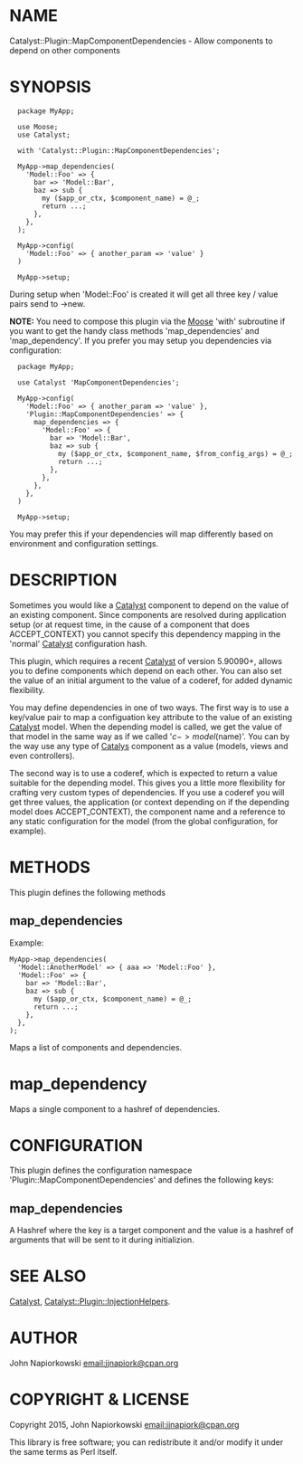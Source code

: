 # NAME

Catalyst::Plugin::MapComponentDependencies - Allow components to depend on other components

# SYNOPSIS

      package MyApp;
      
      use Moose;
      use Catalyst;
    
      with 'Catalyst::Plugin::MapComponentDependencies';

      MyApp->map_dependencies(
        'Model::Foo' => {
          bar => 'Model::Bar',
          baz => sub {
            my ($app_or_ctx, $component_name) = @_;
            return ...;
          },
        },
      );

      MyApp->config(
        'Model::Foo' => { another_param => 'value' }
      )

      MyApp->setup;

During setup when 'Model::Foo' is created it will get all three key / value pairs
send to ->new.

**NOTE:** You need to compose this plugin via the [Moose](https://metacpan.org/pod/Moose) 'with' subroutine if you
want to get the handy class methods 'map\_dependencies' and 'map\_dependency'.  If you
prefer you may setup you dependencies via configuration:

      package MyApp;
      
      use Catalyst 'MapComponentDependencies';
    
      MyApp->config(
        'Model::Foo' => { another_param => 'value' },
        'Plugin::MapComponentDependencies' => {
          map_dependencies => {
            'Model::Foo' => {
              bar => 'Model::Bar',
              baz => sub {
                my ($app_or_ctx, $component_name, $from_config_args) = @_;
                return ...;
              },
            },
          },
        },
      )

      MyApp->setup;

You may prefer this if your dependencies will map differently based on environment
and configuration settings.

# DESCRIPTION

Sometimes you would like a [Catalyst](https://metacpan.org/pod/Catalyst) component to depend on the value of an
existing component.  Since components are resolved during application setup (or
at request time, in the cause of a component that does ACCEPT\_CONTEXT) you cannot
specify this dependency mapping in the 'normal' [Catalyst](https://metacpan.org/pod/Catalyst) configuration hash.

This plugin, which requires a recent [Catalyst](https://metacpan.org/pod/Catalyst) of version 5.90090+, allows you to
define components which depend on each other.  You can also set the value of an
initial argument to the value of a coderef, for added dynamic flexibility.

You may define dependencies in one of two ways.  The first way is to use a key/value
pair to map a configuation key attribute to the value of an existing [Catalyst](https://metacpan.org/pod/Catalyst)
model.  When the depending model is called, we get the value of that model in the
same way as if we called '$c->model($name)'.  You can by the way use any type of
[Catalys](https://metacpan.org/pod/Catalys) component as a value (models, views and even controllers).

The second way is to use a coderef, which is expected to return a value suitable for
the depending model.  This gives you a little more flexibility for crafting very
custom types of dependencies.  If you use a coderef you will get three values,
the application (or context depending on if the depending model does ACCEPT\_CONTEXT),
the component name and a reference to any static configuration for the model (from
the global configuration, for example).

# METHODS

This plugin defines the following methods

## map\_dependencies

Example:

    MyApp->map_dependencies(
      'Model::AnotherModel' => { aaa => 'Model::Foo' },
      'Model::Foo' => {
        bar => 'Model::Bar',
        baz => sub {
          my ($app_or_ctx, $component_name) = @_;
          return ...;
        },
      },
    );

Maps a list of components and dependencies.

# map\_dependency

Maps a single component to a hashref of dependencies.

# CONFIGURATION

This plugin defines the configuration namespace 'Plugin::MapComponentDependencies'
and defines the following keys:

## map\_dependencies

A Hashref where the key is a target component and the value is a hashref of arguments
that will be sent to it during initializion.

# SEE ALSO

[Catalyst](https://metacpan.org/pod/Catalyst), [Catalyst::Plugin::InjectionHelpers](https://metacpan.org/pod/Catalyst::Plugin::InjectionHelpers).

# AUTHOR

John Napiorkowski [email:jjnapiork@cpan.org](email:jjnapiork@cpan.org)

# COPYRIGHT & LICENSE

Copyright 2015, John Napiorkowski [email:jjnapiork@cpan.org](email:jjnapiork@cpan.org)

This library is free software; you can redistribute it and/or modify it under
the same terms as Perl itself.
